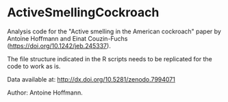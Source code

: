 # ActiveSmellingCockroach
Analysis code for the "Active smelling in the American cockroach" paper by Antoine Hoffmann and Einat Couzin-Fuchs (https://doi.org/10.1242/jeb.245337).

The file structure indicated in the R scripts needs to be replicated for the code to work as is.

Data available at: http://dx.doi.org/10.5281/zenodo.7994071

Author: Antoine Hoffmann.

